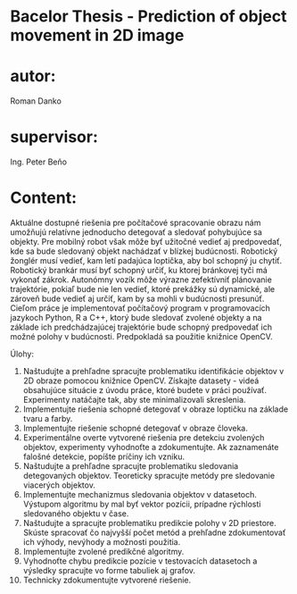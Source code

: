 # Bacelor Thesis - Prediction of object movement in 2D image

autor:
=======
Roman Danko

supervisor:
===========
Ing. Peter Beňo

Content:
===========================
Aktuálne dostupné riešenia pre počítačové spracovanie obrazu nám umožňujú relatívne jednoducho detegovať a sledovať pohybujúce sa objekty. Pre mobilný robot však môže byť užitočné vedieť aj predpovedať, kde sa bude sledovaný objekt nachádzať v blízkej budúcnosti. Robotický žonglér musí vedieť, kam letí padajúca loptička, aby bol schopný ju chytiť. Robotický brankár musí byť schopný určiť, ku ktorej bránkovej tyči má vykonať zákrok. Autonómny vozík môže výrazne zefektívniť plánovanie trajektórie, pokiaľ bude nie len vedieť, ktoré prekážky sú dynamické, ale zároveň bude vedieť aj určiť, kam by sa mohli v budúcnosti presunúť. Cieľom práce je implementovať počítačový program v programovacích jazykoch Python, R a C++, ktorý bude sledovať zvolené objekty a na základe ich predchádzajúcej trajektórie bude schopný predpovedať ich možné polohy v budúcnosti. Predpokladá sa použitie knižnice OpenCV.

Úlohy:

1. Naštudujte a prehľadne spracujte problematiku identifikácie objektov v 2D obraze pomocou knižnice OpenCV. Získajte datasety - videá obsahujúce situácie z úvodu práce, ktoré budete v práci používať. Experimenty natáčajte tak, aby ste minimalizovali skreslenia.
2. Implementujte riešenia schopné detegovať v obraze loptičku na základe tvaru a farby.
3. Implementujte riešenie schopné detegovať v obraze človeka.
4. Experimentálne overte vytvorené riešenia pre detekciu zvolených objektov, experimenty vyhodnoťte a zdokumentujte. Ak zaznamenáte falošné detekcie, popíšte príčiny ich vzniku.
5. Naštudujte a prehľadne spracujte problematiku sledovania detegovaných objektov. Teoreticky spracujte metódy pre sledovanie viacerých objektov. 
6. Implementujte mechanizmus sledovania objektov v datasetoch. Výstupom algoritmu by mal byť vektor pozícii, prípadne rýchlosti sledovaného objektu v čase.
7. Naštudujte a spracujte problematiku predikcie polohy v 2D priestore. Skúste spracovať čo najvyšší počet metód a prehľadne zdokumentovať ich výhody, nevýhody a možnosti použitia. 
8. Implementujte zvolené predikčné algoritmy.
9. Vyhodnoťte chybu predikcie pozície v testovacích datasetoch a výsledky spracujte vo forme tabuliek aj grafov.
10. Technicky zdokumentujte vytvorené riešenie.

